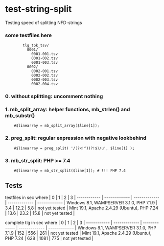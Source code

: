 # test-string-split
Testing speed of splitting NFD-strings

### some testfiles here
````        
        tlg_tok_tsv/
          0001/
            0001-001.tsv
            0001-002.tsv
            0001-003.tsv
          0002/
            0002-001.tsv
            0002-002.tsv 
            0002-003.tsv
            0002-004.tsv 
````     
### 0. without splitting: uncomment nothing  

### 1. mb_split_array: helper functions, mb_strlen() and mb_substr()
    
        #$linearray = mb_split_array($line[1]);   

### 2. preg_split: regular expression with negative lookbehind  

        #$linearray = preg_split( '/(?<!^)(?!$)/u', $line[1] );
        
### 3. mb_str_split: PHP >= 7.4 

        #$linearray = mb_str_split($line[1]); # !!! PHP 7.4     
        

## Tests
testfiles in sec
where | 0 | 1 | 2 | 3 |
------------ | ------------- | ------------- | ------------- | ------------- |
Windows 8.1, WAMPSERVER 3.1.0, PHP 7.1.9 | 3.4 | 12.2 | 5.8 | not yet tested |
Mint 19.1, Apache 2.4.29 (Ubuntu), PHP 7.24 | 13.6 | 23.2 | 15.8 | not yet tested |

complete tlg in sec
where | 0 | 1 | 2 | 3 |
------------ | ------------- | ------------- | ------------- | ------------- |
Windows 8.1, WAMPSERVER 3.1.0, PHP 7.1.9 | 152 | 556 | 261 | not yet tested |
Mint 19.1, Apache 2.4.29 (Ubuntu), PHP 7.24 | 628 | 1081 | 775 | not yet tested |

